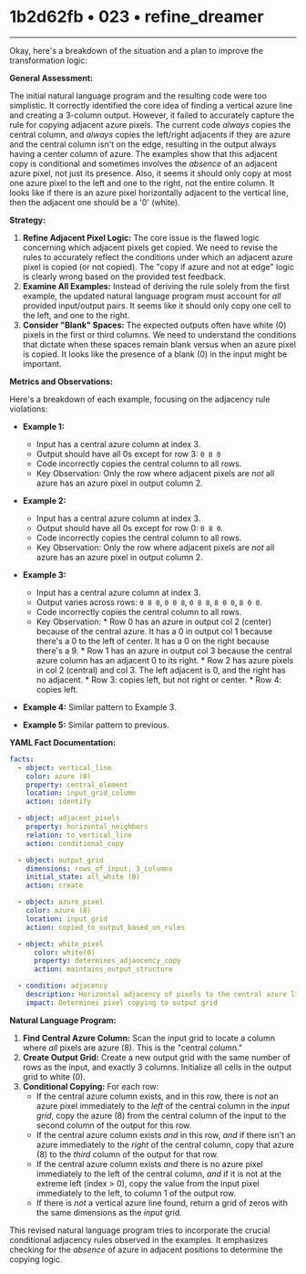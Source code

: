 # 1b2d62fb • 023 • refine_dreamer

---
Okay, here's a breakdown of the situation and a plan to improve the transformation logic:

**General Assessment:**

The initial natural language program and the resulting code were too simplistic. It correctly identified the core idea of finding a vertical azure line and creating a 3-column output. However, it failed to accurately capture the rule for copying adjacent azure pixels. The current code *always* copies the central column, and *always* copies the left/right adjacents if they are azure and the central column isn't on the edge, resulting in the output always having a center column of azure. The examples show that this adjacent copy is conditional and sometimes involves the *absence* of an adjacent azure pixel, not just its presence. Also, it seems it should only copy at most one azure pixel to the left and one to the right, not the entire column. It looks like if there is an azure pixel horizontally adjacent to the vertical line, then the adjacent one should be a '0' (white).

**Strategy:**

1.  **Refine Adjacent Pixel Logic:** The core issue is the flawed logic concerning which adjacent pixels get copied. We need to revise the rules to accurately reflect the conditions under which an adjacent azure pixel is copied (or not copied).  The "copy if azure and not at edge" logic is clearly wrong based on the provided test feedback.
2.  **Examine All Examples:** Instead of deriving the rule solely from the first example, the updated natural language program must account for *all* provided input/output pairs. It seems like it should only copy one cell to the left, and one to the right.
3.  **Consider "Blank" Spaces:** The expected outputs often have white (0) pixels in the first or third columns. We need to understand the conditions that dictate when these spaces remain blank versus when an azure pixel is copied. It looks like the presence of a blank (0) in the input might be important.

**Metrics and Observations:**

Here's a breakdown of each example, focusing on the adjacency rule violations:

*   **Example 1:**
    *   Input has a central azure column at index 3.
    *   Output should have all 0s except for row 3: `0 8 0`
    *   Code incorrectly copies the central column to all rows.
    *   Key Observation: Only the row where adjacent pixels are *not* all azure has an azure pixel in output column 2.

*   **Example 2:**
    *   Input has a central azure column at index 3.
    *   Output should have all 0s except for row 0: `0 8 0`.
    *    Code incorrectly copies the central column to all rows.
    *   Key Observation: Only the row where adjacent pixels are *not* all azure has an azure pixel in output column 2.

*   **Example 3:**
    *   Input has a central azure column at index 3.
    *   Output varies across rows: `0 8 0`, `0 0 8`, `0 8 8`, `8 0 0`, `8 0 0`.
    *   Code incorrectly copies the central column to all rows.
    *    Key Observation:
        * Row 0 has an azure in output col 2 (center) because of the central azure. It has a 0 in output col 1 because there's a 0 to the left of center. It has a 0 on the right because there's a 9.
        * Row 1 has an azure in output col 3 because the central azure column has an adjacent 0 to its right.
        * Row 2 has azure pixels in col 2 (central) and col 3. The left adjacent is 0, and the right has no adjacent.
        * Row 3: copies left, but not right or center.
        * Row 4: copies left.

*   **Example 4:**  Similar pattern to Example 3.

*   **Example 5:**  Similar pattern to previous.

**YAML Fact Documentation:**

```yaml
facts:
  - object: vertical_line
    color: azure (8)
    property: central_element
    location: input_grid_column
    action: identify

  - object: adjacent_pixels
    property: horizontal_neighbors
    relation: to_vertical_line
    action: conditional_copy

  - object: output_grid
    dimensions: rows_of_input, 3_columns
    initial_state: all_white (0)
    action: create

  - object: azure_pixel
    color: azure (8)
    location: input_grid
    action: copied_to_output_based_on_rules

  - object: white_pixel
      color: white(0)
      property: determines_adjancency_copy
      action: maintains_output_structure

  - condition: adjacency
    description: Horizontal adjacency of pixels to the central azure line
    impact: Determines pixel copying to output grid
```

**Natural Language Program:**

1.  **Find Central Azure Column:** Scan the input grid to locate a column where *all* pixels are azure (8). This is the "central column."
2.  **Create Output Grid:** Create a new output grid with the same number of rows as the input, and exactly 3 columns. Initialize all cells in the output grid to white (0).
3.  **Conditional Copying:** For each row:
    *   If the central azure column exists, and in this row, there is *not* an azure pixel immediately to the *left* of the central column in the *input grid*, copy the azure (8) from the central column of the input to the second column of the output for this row.
    *   If the central azure column exists *and* in this row, *and* if there isn't an azure immediately to the *right* of the central column, copy that azure (8) to the *third* column of the output for that row.
    *    If the central azure column exists *and* there is no azure pixel immediately to the left of the central column, *and* if it is not at the extreme left (index > 0), copy the value from the input pixel immediately to the left, to column 1 of the output row.
    *    If there is *not* a vertical azure line found, return a grid of zeros with the same dimensions as the *input* grid.

This revised natural language program tries to incorporate the crucial conditional adjacency rules observed in the examples. It emphasizes checking for the *absence* of azure in adjacent positions to determine the copying logic.

